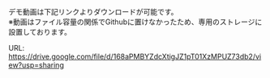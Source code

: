 デモ動画は下記リンクよりダウンロードが可能です。  
※動画はファイル容量の関係でGithubに置けなかったため、専用のストレージに設置しております。  
  
URL: https://drive.google.com/file/d/168aPMBYZdcXtigJZ1pT01XzMPUZ73db2/view?usp=sharing  
